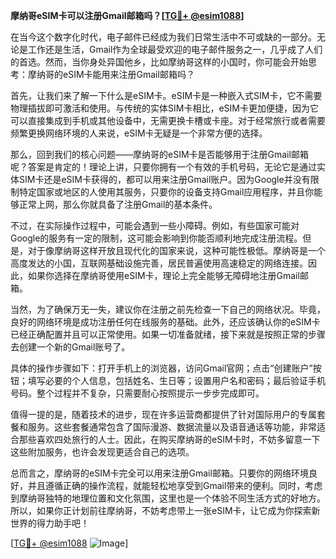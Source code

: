 **摩纳哥eSIM卡可以注册Gmail邮箱吗？[[TG💪+ @esim1088](https://t.me/s/esim1088)]**

在当今这个数字化时代，电子邮件已经成为我们日常生活中不可或缺的一部分。无论是工作还是生活，Gmail作为全球最受欢迎的电子邮件服务之一，几乎成了人们的首选。然而，当你身处异国他乡，比如摩纳哥这样的小国时，你可能会开始思考：摩纳哥的eSIM卡能用来注册Gmail邮箱吗？

首先，让我们来了解一下什么是eSIM卡。eSIM卡是一种嵌入式SIM卡，它不需要物理插拔即可激活和使用。与传统的实体SIM卡相比，eSIM卡更加便捷，因为它可以直接集成到手机或其他设备中，无需更换卡槽或卡座。对于经常旅行或者需要频繁更换网络环境的人来说，eSIM卡无疑是一个非常方便的选择。

那么，回到我们的核心问题——摩纳哥的eSIM卡是否能够用于注册Gmail邮箱呢？答案是肯定的！理论上讲，只要你拥有一个有效的手机号码，无论它是通过实体SIM卡还是eSIM卡获得的，都可以用来注册Gmail账户。因为Google并没有限制特定国家或地区的人使用其服务，只要你的设备支持Gmail应用程序，并且你能够正常上网，那么你就具备了注册Gmail的基本条件。

不过，在实际操作过程中，可能会遇到一些小障碍。例如，有些国家可能对Google的服务有一定的限制，这可能会影响到你能否顺利地完成注册流程。但是，对于像摩纳哥这样开放且现代化的国家来说，这种可能性极低。摩纳哥是一个高度发达的小国，互联网基础设施完善，居民普遍使用高速稳定的网络连接。因此，如果你选择在摩纳哥使用eSIM卡，理论上完全能够无障碍地注册Gmail邮箱。

当然，为了确保万无一失，建议你在注册之前先检查一下自己的网络状况。毕竟，良好的网络环境是成功注册任何在线服务的基础。此外，还应该确认你的eSIM卡已经正确配置并且可以正常使用。如果一切准备就绪，接下来就是按照正常的步骤去创建一个新的Gmail账号了。

具体的操作步骤如下：打开手机上的浏览器，访问Gmail官网；点击“创建账户”按钮；填写必要的个人信息，包括姓名、生日等；设置用户名和密码；最后验证手机号码。整个过程并不复杂，只需要耐心按照提示一步步完成即可。

值得一提的是，随着技术的进步，现在许多运营商都提供了针对国际用户的专属套餐和服务。这些套餐通常包含了国际漫游、数据流量以及语音通话等功能，非常适合那些喜欢四处旅行的人士。因此，在购买摩纳哥的eSIM卡时，不妨多留意一下这些附加服务，也许会发现更适合自己的选项。

总而言之，摩纳哥的eSIM卡完全可以用来注册Gmail邮箱。只要你的网络环境良好，并且遵循正确的操作流程，就能轻松地享受到Gmail带来的便利。同时，考虑到摩纳哥独特的地理位置和文化氛围，这里也是一个体验不同生活方式的好地方。所以，如果你正计划前往摩纳哥，不妨考虑带上一张eSIM卡，让它成为你探索新世界的得力助手吧！

[[TG💪+ @esim1088](https://t.me/s/esim1088) ![Image](https://i.postimg.cc/4NQfJmqS/Snipaste-2025-05-13-00-14-12.png)]